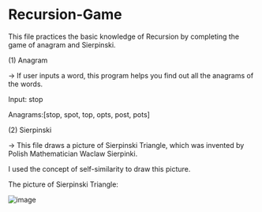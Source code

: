 # Recursion-Game
This file practices the basic knowledge of Recursion by completing the game of anagram and Sierpinski.

(1) Anagram

-> If user inputs a word, this program helps you find out all the anagrams of the words.

Input: stop

Anagrams:[stop, spot, top, opts, post, pots]

(2) Sierpinski

-> This file draws a picture of Sierpinski Triangle, which was invented by Polish Mathematician Waclaw Sierpinki.

I used the concept of self-similarity to draw this picture.

The picture of Sierpinski Triangle:

![image](https://user-images.githubusercontent.com/52303625/137229534-d4067fc4-d946-48a5-8bb1-561e5d25fd61.png)
